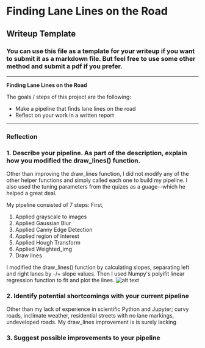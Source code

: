 # **Finding Lane Lines on the Road** 

## Writeup Template

### You can use this file as a template for your writeup if you want to submit it as a markdown file. But feel free to use some other method and submit a pdf if you prefer.

---

**Finding Lane Lines on the Road**

The goals / steps of this project are the following:
* Make a pipeline that finds lane lines on the road
* Reflect on your work in a written report


[//]: # (Image References)

[image1]: ./examples/grayscale.jpg "Grayscale"

---

### Reflection

### 1. Describe your pipeline. As part of the description, explain how you modified the draw_lines() function.

Other than improving the draw_lines function, I did not modify any of the other helper functions and simply called each one to build my pipeline.  I also used the tuning parameters from the quizes as a guage--which he helped a great deal.

My pipeline consisted of 7 steps: First, 
1) Applied grayscale to images
2) Applied Gaussian Blur
3) Applied Canny Edge Detection
4) Applied region of interest
5) Applied Hough Transform
6) Applied Weighted_img 
7) Draw lines


I modified the draw_lines() function by calculating slopes, separating left and right lanes by -/+ slope values.  Then I used Numpy's polyifit linear regression function to fit and plot the lines.
![alt text][image1]


### 2. Identify potential shortcomings with your current pipeline


Other than my lack of experience in scientific Python and Jupyter; curvy roads, inclimate weather, residential streets with no lane markings, undeveloped roads.  My draw_lines improvement is is surely lacking  


### 3. Suggest possible improvements to your pipeline


